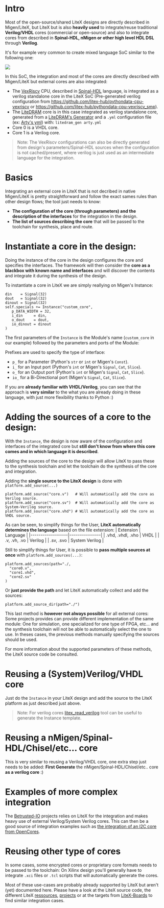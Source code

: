 # Intro
Most of the open-source/shared LiteX designs are directly described in Migen/LiteX, but LiteX but is also **heavily used** to integrate/reuse traditional **Verilog/VHDL** cores (commercial or open-source) and also to integrate cores from described in **Spinal-HDL, nMigen or other high level HDL DSL** through **Verilog**.

It's for example very common to create mixed language SoC similar to the following one:

![](https://user-images.githubusercontent.com/1450143/141749008-de7c8784-0450-4e7c-8013-621eeb96a370.png)

In this SoC, the integration and most of the cores are directly described with Migen/LiteX but external cores are also integrated:

- The [VexRiscv](https://github.com/SpinalHDL/VexRiscv) CPU, described in [Spinal-HDL](https://github.com/SpinalHDL/SpinalHDL) language, is integrated as a verilog standalone core in the LiteX SoC (Pre-generated verilog configuration from https://github.com/litex-hub/pythondata-cpu-vexriscv or https://github.com/litex-hub/pythondata-cpu-vexriscv_smp).
- The [LiteDRAM](https://github.com/enjoy-digital/litedram) core is in this case integrated as verilog standalone core, generated from a [LiteDRAM's Generator](https://github.com/enjoy-digital/litedram/blob/master/litedram/gen.py) and a `.yml` configuration file (ex: [Arty's yml](https://github.com/enjoy-digital/litedram/blob/master/examples/arty.yml))  with: `litedram_gen arty.yml`
- Core 0 is a VHDL core.
- Core 1 is a Verilog core.

>Note: The VexRiscv configurations can also be directly generated from design's parameters/Spinal-HDL sources when the configuration is not cached/present, where verilog is just used as an intermediate language for the integration.
>
# Basics

Integrating an external core in LiteX that is not decribed in native Migen/LiteX is pretty straightforward and follow the exact sames rules than other design flows; the tool just needs to know:

- **The configuration of the core (through parameters) and the description of the interfaces** for the integration in the design.
- **The list of sources describing the core** that will be passed to the toolchain for synthesis, place and route.

# Instantiate a core in the design:

Doing the instance of the core in the design configures the core and specifies the interfaces. The framework will then consider the **core as a blackbox with known name and interfaces** and will discover the contents and integrate it during the synthesis of the design.

To instantiate a core in LiteX we are simply reallying on Migen's Instance:
```python3
din    = Signal(32)
dout   = Signal(32)
dinout = Signal(32)
self.specials += Instance("custom_core",
   p_DATA_WIDTH = 32,
   i_din     = din,
   o_dout    = dout,
   io_dinout = dinout
)
```
The first parameters of the `Instance` is the Module's name (`custom_core` in our example) followed by the parameters and ports of the Module:

Prefixes are used to specify the type of interface:
* `p_` for a Parameter (Python's `str` or `int` or Migen's `Const`).
* `i_` for an Input port (Python's `int` or Migen's `Signal`, `Cat`, `Slice`).
* `o_` for an Output port (Python's `int` or Migen's `Signal`, `Cat`, `Slice`).
* `io_` for a Bi-Directional port  (Migen's `Signal`, `Cat`, `Slice`).

If you are **already familiar with VHDL/Verilog**, you can see that the approach is **very similar** to the what you are already doing in these language, with just more flexibility thanks to Python :)

# Adding the sources of a core to the design:

With the `Instance`,  the design is now aware of the configuration and interfaces of the integrated core but **still don't know from where this core comes and in which language it is described**.

Adding the sources of the core to the design will allow LiteX to pass these to the synthesis toolchain and let the toolchain do the synthesis of the core and integration.

Adding the **single source to the LiteX design** is done with `platform.add_source(...)`
```python3
platform.add_source("core.v")   # Will automatically add the core as Verilog source.
platform.add_source("core.sv")  # Will automatically add the core as System-Verilog source.
platform.add_source("core.vhd") # Will automatically add the core as VHDL source.
```
As can be seen, to simplify things for the User, **LiteX automatically determines the language** based on the file extension:
|      Extension    | Language       |
|-------------------|----------------|
| .vhd, .vhdl, .vho | VHDL           |
| .v, .vh, .vo      | Verilog        |
| .sv, .svo         | System Verilog |

Still to simplify things for User, it is possible to **pass multiple sources at once** with `platform.add_sources(...)`:

```python3
platform.add_sources(path="./,
  "core0.v",
  "core1.vhd",
  "core2.sv"
)
```

Or **just provide the path** and let LiteX automatically collect and add the sources:
```python3
platform.add_source_dir(path="./")
```

This last method is **however not always possible** for all external cores: Some projects provides can provide different implementation of the same module: One for simulation, one specialized for one type of FPGA, etc... and the synthesis toolchain will not be able to automatically select the one to use. In theses cases, the previous methods manually specifying the sources should be used.

For more information about the supported parameters of these methods, the LiteX source code be consulted.

# Reusing a (System)Verilog/VHDL core

Just do the `Instance` in your LiteX design and add the source to the LiteX platform as just described just above.

> Note: For verilog cores [litex_read_verilog](https://github.com/enjoy-digital/litex/blob/master/litex/tools/litex_read_verilog.py) tool can be useful to generate the Instance template.

# Reusing a nMigen/Spinal-HDL/Chisel/etc... core

This is very similar to reusing a Verilog/VHDL core, one extra step just needs to be added: **First Generate** the nMigen/Spinal-HDL/Chisel/etc.. core **as a verilog core** :)

# Examples of more complex integration

The [Betrusted-IO](https://github.com/betrusted-io) projects relies on LiteX for the integration and makes heavy use of external Verilog/System Verilog cores. This can then be a good source of integration examples such as [the integration of an I2C core from  OpenCores](https://github.com/betrusted-io/gateware/blob/master/gateware/i2c/core.py).

# Reusing other type of cores

In some cases, some encrypted cores or proprietary core formats needs to be passed to the toolchain: On Xilinx design you'll generally have to integrate `.xci` files or `.tcl` scripts that will automatically generate the cores.

Most of these use-cases are probably already supported by LiteX but aren't (yet) documented here. Please have a look at the LiteX source code, the different LiteX [ressources](https://github.com/enjoy-digital/litex/wiki/Tutorials-Resources), [projects](https://github.com/enjoy-digital/litex/wiki/Projects) or at the targets from [LiteX-Boards](https://github.com/litex-hub/litex-boards/tree/master/litex_boards/targets) to find similar integration cases.

